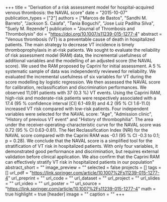 +++
title = "Derivation of a risk assessment model for hospital-acquired venous thrombosis: the NAVAL score"
date = "2015-10-07"
publication_types = ["2"]
authors = ["Marcos de Bastos", "Sandhi M. Barreto", "Jackson S. Caiafa", "Tania Boguchi", "Jose Luiz Padilha Silva", "Suely M. Rezende"]
publication = "Journal of Thrombosis and Thrombolysis"
doi = "https://doi.org/10.1007/s11239-015-1277-4"
abstract = "Venous thrombosis (VT) is a preventable cause of death in hospitalized patients. The main strategy to decrease VT incidence is timely thromboprophylaxis in at-risk patients. We sought to evaluate the reliability of risk assessment model (RAM) data, the incremental usefulness of additional variables and the modelling of an adjusted score (the NAVAL score). We used the RAM proposed by Caprini for initial assessment. A 5 % systematic sample of data was independently reviewed for reliability. We evaluated the incremental usefulness of six variables for VT during the score modelling by logistic regression. We then assessed the NAVAL score for calibration, reclassification and discrimination performances. We observed 11,091 patients with 37 (0.3 %) VT events. Using the Caprini RAM, high-risk and moderate-risk patients were respectively associated with a 17.4 (95 % confidence interval [CI] 6.1-49.9) and 4.2 (95 % CI 1.6-11.0) increased VT risk compared with low-risk patients. Four independent variables were selected for the NAVAL score: \"Age\", \"Admission clinic\", \"History of previous VT event\" and \"History of thrombophilia\". The area under the receiver-operating-characteristic curve for the NAVAL score was 0.72 (95 % CI 0.63-0.81). The Net Reclassification Index (NRI) for the NAVAL score compared with the Caprini RAM was -0.1 (95 % CI -0.3 to 0.1; p = 0.28). We conclude that the NAVAL score is a simplified tool for the stratification of VT risk in hospitalized patients. With only four variables, it demonstrated good performance and discrimination, but requires external validation before clinical application. We also confirm that the Caprini RAM can effectively stratify VT risk in hospitalized patients in our population"
abstract_short = ""
image_preview = ""
selected = false
projects = []
tags = []
url_pdf = "https://link.springer.com/article/10.1007%2Fs11239-015-1277-4"
url_preprint = ""
url_code = ""
url_dataset = ""
url_project = ""
url_slides = ""
url_video = ""
url_poster = ""
url_source = "https://link.springer.com/article/10.1007%2Fs11239-015-1277-4"
math = true
highlight = true
[header]
image = ""
caption = ""
+++
